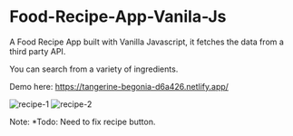 # Food-Recipe-App-Vanila-Js
A Food Recipe App built with Vanilla Javascript, it fetches the data from a third party API. 

You can search from a variety of ingredients. 

Demo here: https://tangerine-begonia-d6a426.netlify.app/

![recipe-1](https://user-images.githubusercontent.com/103638111/180781140-74befb9d-5fa7-449a-ae22-9330a0debfd1.jpg)
![recipe-2](https://user-images.githubusercontent.com/103638111/180781192-f56aa209-5bdb-4c06-8728-c0c69cfa5a4c.jpg)

Note: *Todo: Need to fix recipe button. 
